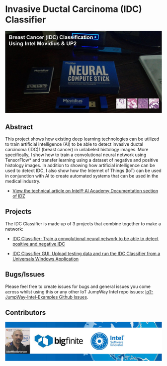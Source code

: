 # Invasive Ductal Carcinoma (IDC) Classifier

![Intel® Movidius](images/IDC-Classification.jpg)

## Abstract

This project shows how existing deep learning technologies can be utilized to train artificial intelligence (AI) to be able to detect invasive ductal carcinoma (IDC)1 (breast cancer) in unlabeled histology images. More specifically, I show how to train a convolutional neural network using TensorFlow* and transfer learning using a dataset of negative and positive histology images. In addition to showing how artificial intelligence can be used to detect IDC, I also show how the Internet of Things (IoT) can be used in conjunction with AI to create automated systems that can be used in the medical industry.

- [View the technical article on Intel® AI Academy Documentation section of IDZ](https://software.intel.com/en-us/articles/machine-learning-and-mammography "View the technical article on Intel® AI Academy Documentation section of IDZ")

## Projects

The IDC Classifier is made up of 3 projects that combine together to make a network:

- [IDC Classifier: Train a convolutional neural network to be able to detect positive and negative IDC](https://github.com/iotJumpway/IoT-JumpWay-Intel-Examples/tree/master/Intel-Movidius/IDC-Classification/IDC-Classifier "IDC Classifier: Train a covolutional neural network to be able to detect positive and negative IDC")

- [IDC Classifier GUI: Upload testing data and run the IDC Classifier from a Universals Windows Application](https://github.com/iotJumpway/IoT-JumpWay-Intel-Examples/tree/master/Intel-Movidius/IDC-Classification/IDC-Classifier-GUI "IDC Classifier GUI: Upload testing data and run the IDC Classifier from a Universals Windows Application")

## Bugs/Issues

Please feel free to create issues for bugs and general issues you come across whilst using this or any other IoT JumpWay Intel repo issues: [IoT-JumpWay-Intel-Examples Github Issues](https://github.com/iotJumpway/IoT-JumpWay-Intel-Examples/issues "IoT-JumpWay-Intel-Examples Github Issues"). 

## Contributors

[![Adam Milton-Barker, Intel® Software Innovator](../../images/Intel-Software-Innovator.jpg)](https://github.com/AdamMiltonBarker)

